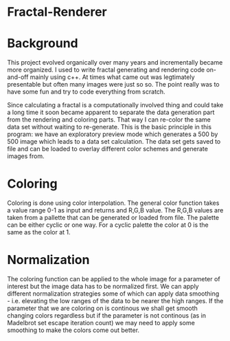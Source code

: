 # Fractal-Renderer

# Background

This project evolved organically over many years and incrementally became more organized. I used to write fractal generating and rendering code on-and-off mainly using c++.
At times what came out was legtimately presentable but often many images were just so so. The point really was to have some fun and try to code everything from scratch. 

Since calculating a fractal is a computationally involved thing and could take a long time it soon became apparent to separate the data generation part from the rendering 
and coloring parts. That way I can re-color the same data set without waiting to re-generate. This is the basic principle in this program: we have an exploratory preview 
mode which generates a 500 by 500 image which leads to a data set calculation. The data set gets saved to file and can be loaded to overlay different color schemes and 
generate images from.

# Coloring

Coloring is done using color interpolation. The general color function takes a value range 0-1 as input and returns and R,G,B value. The R,G,B values are taken from a pallette
that can be generated or loaded from file. The palette can be either cyclic or one way. For a cyclic palette the color at 0 is the same as the color at 1.

# Normalization

The coloring function can be applied to the whole image for a parameter of interest but the image data has to be normalized first. We can apply different normalization
strategies some of which can apply data smoothing - i.e. elevating the low ranges of the data to be nearer the high ranges. If the parameter that we are coloring on is 
continous we shall get smooth changing colors regardless but if the parameter is not continous (as in Madelbrot set escape iteration count) we may need to apply some 
smoothing to make the colors come out better. 






